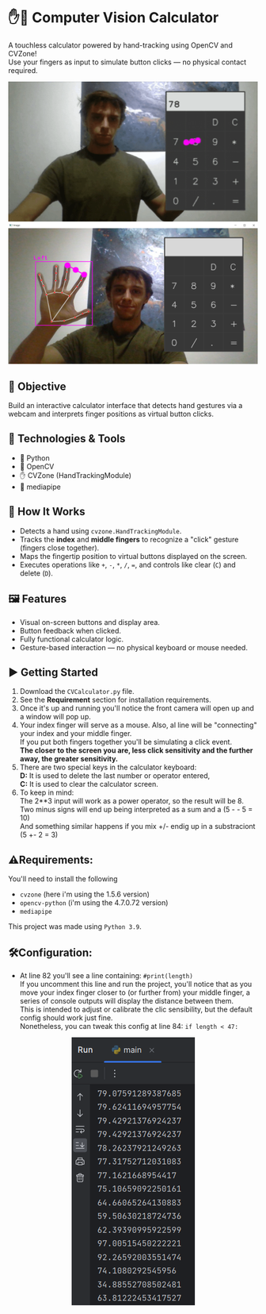 # ✋🧮 Computer Vision Calculator

A touchless calculator powered by hand-tracking using OpenCV and CVZone!  
Use your fingers as input to simulate button clicks — no physical contact required.

<div align="center">
     <img src = "https://github.com/Ignaciodibella/Data-Science-AI-Projects/blob/main/03-CV%20Calculator/cvcalc.gif">
</div>

<div align="center">
     <img src = "https://github.com/Ignaciodibella/Data-Science-AI-Projects/blob/main/03-CV%20Calculator/handrecognition.png" width = 507 height = 284>
</div>

## 🎯 Objective

Build an interactive calculator interface that detects hand gestures via a webcam and interprets finger positions as virtual button clicks.

## 🧰 Technologies & Tools

- 🐍 Python
- 📸 OpenCV
- ✋ CVZone (HandTrackingModule)
- 🧪 mediapipe

## 🧠 How It Works

- Detects a hand using `cvzone.HandTrackingModule`.
- Tracks the **index** and **middle fingers** to recognize a "click" gesture (fingers close together).
- Maps the fingertip position to virtual buttons displayed on the screen.
- Executes operations like `+`, `-`, `*`, `/`, `=`, and controls like clear (`C`) and delete (`D`).

## 🖼️ Features

- Visual on-screen buttons and display area.
- Button feedback when clicked.
- Fully functional calculator logic.
- Gesture-based interaction — no physical keyboard or mouse needed.

## ▶️ Getting Started

1. Download the `CVCalculator.py` file.
2. See the **Requirement** section for installation requirements.
3. Once it's up and running you'll notice the front camera will open up and a window will pop up.
4. Your index finger will serve as a mouse. Also, al line will be "connecting" your index and your middle finger. <br>
   If you put both fingers together you'll be simulating a click event.<br>
   **The closer to the screen you are, less click sensitivity and the further away, the greater sensitivity.**
5. There are two special keys in the calculator keyboard:
  <br>**D:** It is used to delete the last number or operator entered,
  <br>**C:** It is used to clear the calculator screen.
6. To keep in mind:
   <br> The 2**3 input will work as a power operator, so the result will be 8.
   <br> Two minus signs will end up being interpreted as a sum and a (5 - - 5 = 10)
   <br> And something similar happens if you mix +/- endig up in a substraciont (5 +- 2 = 3)

## ⚠️Requirements: 
You'll need to install the following
- `cvzone` (here i'm using the 1.5.6 version)
- `opencv-python` (i'm using the 4.7.0.72 version)
- `mediapipe`

This project was made using `Python 3.9`.

## 🛠️Configuration:
- At line 82 you'll see a line containing: `#print(length)`
<br> If you uncomment this line and run the project, you'll notice that as you move your index finger closer to (or further from) your middle finger, a series of console outputs will display the distance between them.
<br> This is intended to adjust or calibrate the clic sensibility, but the default config should work just fine.
<br> Nonetheless, you can tweak this config at line 84: `if length < 47:`

<div align="center">
<img src ="https://github.com/Ignaciodibella/Data-Science-AI-Projects/blob/main/03-CV%20Calculator/length.PNG">
</div>
